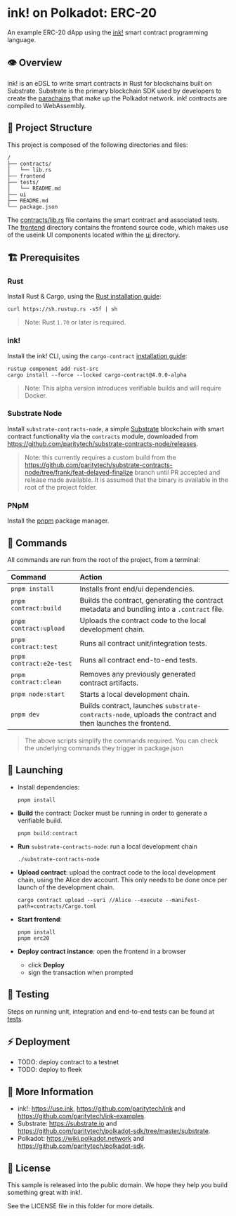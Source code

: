 # ink! on Polkadot: ERC-20
An example ERC-20 dApp using the [ink!](https://use.ink/) smart contract programming language.

##  👁️ Overview
ink! is an eDSL to write smart contracts in Rust for blockchains built on Substrate.
Substrate is the primary blockchain SDK used by developers to create the 
[parachains](https://wiki.polkadot.network/docs/learn-parachains-index) that make up the Polkadot network.
ink! contracts are compiled to WebAssembly.

## 🚀 Project Structure
This project is composed of the following directories and files:

```
/
├── contracts/
│   └── lib.rs
├── frontend
├── tests/
│   └── README.md
├── ui
├── README.md
└── package.json
```
The [contracts/lib.rs](./contracts/lib.rs) file contains the smart contract and associated tests. The [frontend](./frontend)
directory contains the frontend source code, which makes use of the useink UI components located within the [ui](./ui) directory.

## 🏗️ Prerequisites

### Rust

Install Rust & Cargo, using the [Rust installation guide](https://doc.rust-lang.org/cargo/getting-started/installation.html):
```shell
curl https://sh.rustup.rs -sSf | sh
```
> Note: Rust `1.70` or later is required.

### ink!

Install the ink! CLI, using the `cargo-contract` [installation guide](https://github.com/paritytech/cargo-contract#installation):
```shell
rustup component add rust-src
cargo install --force --locked cargo-contract@4.0.0-alpha
```
> Note: This alpha version introduces verifiable builds and will require Docker.

### Substrate Node

Install `substrate-contracts-node`, a simple [Substrate](https://github.com/paritytech/polkadot-sdk#polkadot-sdk) blockchain 
with smart contract functionality via the `contracts` module, downloaded from 
https://github.com/paritytech/substrate-contracts-node/releases. 
  >  Note: this currently requires a custom build from the 
  > https://github.com/paritytech/substrate-contracts-node/tree/frank/feat-delayed-finalize branch until PR accepted and 
  > release made available. It is assumed that the binary is available in the root of the project folder.

### PNpM
Install the [pnpm](https://pnpm.io/installation#using-a-standalone-script) package manager.

## 🧞 Commands

All commands are run from the root of the project, from a terminal:

| Command                  | Action                                                                                                     |
|:-------------------------|:-----------------------------------------------------------------------------------------------------------|
| `pnpm install`           | Installs front end/ui dependencies.                                                                        |
| `pnpm contract:build`    | Builds the contract, generating the contract metadata and bundling into a `.contract` file.                |
| `pnpm contract:upload`   | Uploads the contract code to the local development chain.                                                  |
| `pnpm contract:test`     | Runs all contract unit/integration tests.                                                                  |
| `pnpm contract:e2e-test` | Runs all contract end-to-end tests.                                                                        |
| `pnpm contract:clean`    | Removes any previously generated contract artifacts.                                                       |
| `pnpm node:start`        | Starts a local development chain.                                                                          |
| `pnpm dev`               | Builds contract, launches `substrate-contracts-node`, uploads the contract and then launches the frontend. |

> The above scripts simplify the commands required. You can check the underlying commands they trigger in package.json

## 🚀 Launching

- Install dependencies:
  ```shell
  pnpm install
  ```
- **Build** the contract: Docker must be running in order to generate a verifiable build.
  ```shell
  pnpm build:contract
  ```
- **Run** `substrate-contracts-node`: run a local development chain
  ```shell
  ./substrate-contracts-node
  ```
- **Upload contract**: upload the contract code to the local development chain, using the Alice dev account. 
  This only needs to be done once per launch of the development chain.
  ```shell
  cargo contract upload --suri //Alice --execute --manifest-path=contracts/Cargo.toml
  ```

- **Start frontend**:
  ```shell
  pnpm install
  pnpm erc20
  ```
- **Deploy contract instance**: open the frontend in a browser
  - click **Deploy**
  - sign the transaction when prompted

## 🧪 Testing
Steps on running unit, integration and end-to-end tests can be found at [tests](./tests).

## ⚡ Deployment
- TODO: deploy contract to a testnet
- TODO: deploy to fleek

## 👀 More Information
- ink!: https://use.ink, https://github.com/paritytech/ink and https://github.com/paritytech/ink-examples.
- Substrate: https://substrate.io and https://github.com/paritytech/polkadot-sdk/tree/master/substrate.
- Polkadot: https://wiki.polkadot.network and https://github.com/paritytech/polkadot-sdk.

## 🪪 License
This sample is released into the public domain. We hope they help you build something great with ink!.

See the LICENSE file in this folder for more details.